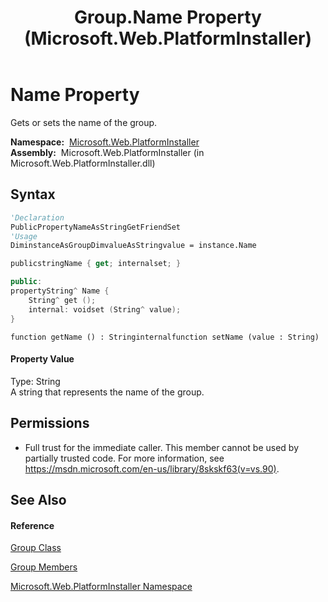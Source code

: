 ﻿---
title: Group.Name Property  (Microsoft.Web.PlatformInstaller)
TOCTitle: Name Property
ms:assetid: P:Microsoft.Web.PlatformInstaller.Group.Name
ms:mtpsurl: https://msdn.microsoft.com/en-us/library/microsoft.web.platforminstaller.group.name(v=VS.90)
ms:contentKeyID: 22049514
ms.date: 05/02/2012
mtps_version: v=VS.90
f1_keywords:
- Microsoft.Web.PlatformInstaller.Group.Name
- Microsoft.Web.PlatformInstaller.Group.get_Name
- Microsoft.Web.PlatformInstaller.Group.set_Name
dev_langs:
- CSharp
- JScript
- VB
- c++
api_location:
- Microsoft.Web.PlatformInstaller.dll
api_name:
- Microsoft.Web.PlatformInstaller.Group.get_Name
- Microsoft.Web.PlatformInstaller.Group.Name
- Microsoft.Web.PlatformInstaller.Group.set_Name
api_type:
- Managed
topic_type:
- apiref
- kbSyntax
product_family_name: VS
ROBOTS: INDEX,FOLLOW
---

# Name Property

Gets or sets the name of the group.

**Namespace:**  [Microsoft.Web.PlatformInstaller](microsoft-web-platforminstaller-namespace.md)  
**Assembly:**  Microsoft.Web.PlatformInstaller (in Microsoft.Web.PlatformInstaller.dll)

## Syntax

``` vb
'Declaration
PublicPropertyNameAsStringGetFriendSet
'Usage
DiminstanceAsGroupDimvalueAsStringvalue = instance.Name
```

``` csharp
publicstringName { get; internalset; }
```

``` c++
public:
propertyString^ Name {
    String^ get ();
    internal: voidset (String^ value);
}
```

``` jscript
function getName () : Stringinternalfunction setName (value : String)
```

#### Property Value

Type: String  
A string that represents the name of the group.  

## Permissions

  - Full trust for the immediate caller. This member cannot be used by partially trusted code. For more information, see <https://msdn.microsoft.com/en-us/library/8skskf63(v=vs.90)>.

## See Also

#### Reference

[Group Class](group-class-microsoft-web-platforminstaller.md)

[Group Members](group-members-microsoft-web-platforminstaller.md)

[Microsoft.Web.PlatformInstaller Namespace](microsoft-web-platforminstaller-namespace.md)


